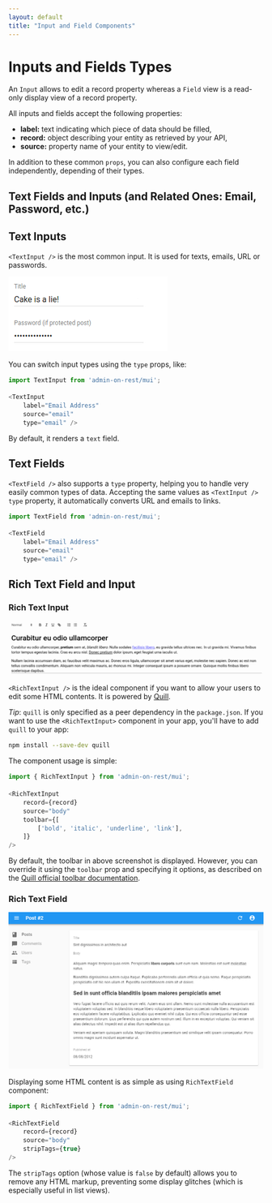```yaml
---
layout: default
title: "Input and Field Components"
---
```


# Inputs and Fields Types

An `Input` allows to edit a record property whereas a `Field` view is a read-only
display view of a record property.

All inputs and fields accept the following properties:

* **label:** text indicating which piece of data should be filled,
* **record:** object describing your entity as retrieved by your API,
* **source:** property name of your entity to view/edit.

In addition to these common `props`, you can also configure each field independently,
depending of their types.

## Text Fields and Inputs (and Related Ones: Email, Password, etc.)

## Text Inputs

`<TextInput />` is the most common input. It is used for texts, emails, URL or passwords.

![TextInput](./img/text-input.png)

You can switch input types using the `type` props, like:

``` js
import TextInput from 'admin-on-rest/mui';

<TextInput
    label="Email Address"
    source="email"
    type="email" />
```

By default, it renders a `text` field.

## Text Fields

`<TextField />` also supports a `type` property, helping you to handle very easily common types of data. Accepting the same
values as `<TextInput />` `type` property, it automatically converts URL and emails to links.

``` js
import TextField from 'admin-on-rest/mui';

<TextField
    label="Email Address"
    source="email"
    type="email" />
```

## Rich Text Field and Input

### Rich Text Input

![RichTextInput](./img/rich-text-input.png)

`<RichTextInput />` is the ideal component if you want to allow your users to edit some HTML contents. It
is powered by [Quill](https://quilljs.com/).

*Tip*: `quill` is only specified as a peer dependency in the `package.json`. If you want to use the `<RichTextInput>` component in your app, you'll have to add `quill` to your app:

```sh
npm install --save-dev quill
```

The component usage is simple:

``` js
import { RichTextInput } from 'admin-on-rest/mui';

<RichTextInput
    record={record}
    source="body"
    toolbar={[
        ['bold', 'italic', 'underline', 'link'],
    ]}
/>
```

By default, the toolbar in above screenshot is displayed. However, you can override it using the `toolbar` prop and specifying it options, as described on the [Quill official toolbar documentation](https://quilljs.com/docs/modules/toolbar/).

### Rich Text Field

![RichTextInput](./img/rich-text-field.png)

Displaying some HTML content is as simple as using `RichTextField` component:

``` js
import { RichTextField } from 'admin-on-rest/mui';

<RichTextField
    record={record}
    source="body"
    stripTags={true}
/>
```
The `stripTags` option (whose value is `false` by default) allows you to remove
any HTML markup, preventing some display glitches (which is especially useful in
list views).
